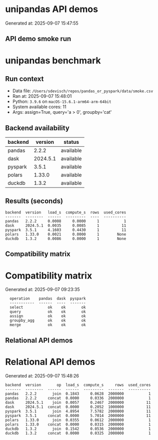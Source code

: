 # unipandas API demos

Generated at: 2025-09-07 15:47:55


## API demo smoke run

# unipandas benchmark

## Run context

- Data file: `/Users/sdevisch/repos/pandas_or_pyspark/data/smoke.csv`
- Ran at: 2025-09-07 15:48:01
- Python: `3.9.6` on `macOS-15.6.1-arm64-arm-64bit`
- System available cores: 11
- Args: assign=True, query='a > 0', groupby='cat'

## Backend availability

| backend | version | status |
|---|---|---|
| pandas | 2.2.2 | available |
| dask | 2024.5.1 | available |
| pyspark | 3.5.1 | available |
| polars | 1.33.0 | available |
| duckdb | 1.3.2 | available |

## Results (seconds)

```text
backend  version   load_s  compute_s  rows  used_cores
-------  --------  ------  ---------  ----  ----------
pandas   2.2.2     0.0008     0.0000     1           1
dask     2024.5.1  0.0035     0.0085     1          11
pyspark  3.5.1     4.1603     0.4430     1          11
polars   1.33.0    0.0021     0.0000     1        None
duckdb   1.3.2     0.0086     0.0000     1        None
```

## Compatibility matrix

# Compatibility matrix

Generated at: 2025-09-07 09:23:35

```text
  operation    pandas  dask  pyspark
  -----------  ------  ----  -------
  select           ok    ok       ok
  query            ok    ok       ok
  assign           ok    ok       ok
  groupby_agg      ok    ok       ok
  merge            ok    ok       ok
```

## Relational API demos

# Relational API demos

Generated at: 2025-09-07 15:48:26

```text
backend  version       op  load_s  compute_s     rows  used_cores
-------  --------  ------  ------  ---------  -------  ----------
pandas   2.2.2       join  0.1843     0.0628  2000000           1
pandas   2.2.2     concat  0.0000     0.0336  2000000           1
dask     2024.5.1    join  0.0057     0.2467  2000000          11
dask     2024.5.1  concat  0.0000     0.2052  1000000          11
pyspark  3.5.1       join  4.8954     7.5782  2000000          11
pyspark  3.5.1     concat  0.0000     5.7014  2000000          11
polars   1.33.0      join  0.0355     0.0612  2000000           1
polars   1.33.0    concat  0.0000     0.0315  2000000           1
duckdb   1.3.2       join  0.1542     0.0536  2000000           1
duckdb   1.3.2     concat  0.0000     0.0325  2000000           1
```
